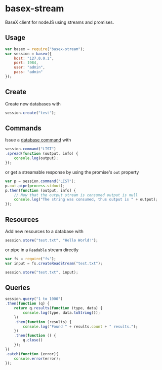 basex-stream
============

BaseX client for nodeJS using streams and promises.


Usage
-----

```js
var basex = require("basex-stream");
var session = basex({
	host: "127.0.0.1",
	port: 1984,
	user: "admin",
	pass: "admin"
});
```

Create
------

Create new databases with

```js
session.create("test");
```
Commands
--------

Issue a [database command][dbcmd] with

```js
session.command("LIST")
.spread(function (output, info) {
	console.log(output);
});
```
or get a streamable response by using the promise's `out` property

```js
var p = session.command("LIST");
p.out.pipe(process.stdout);
p.then(function (output, info) {
	// Now that the output stream is consumed output is null
	console.log("The string was consumed, thus output is " + output);
});

```

Resources
---------

Add new resources to a database with

```js
session.store("test.txt", "Hello World!");
```

or pipe in a `Readable` stream directly

```js
var fs = require("fs");
var input = fs.createReadStream("test.txt");

session.store("test.txt", input);
```

Queries
-------

```js
session.query("1 to 1000")
.then(function (q) {
	return q.results(function (type, data) {
		console.log(type, data.toString());
	})
	.then(function (results) {
		console.log("Found " + results.count + " results.");
	})
	.then(function () {
		q.close()
	});
})
.catch(function (error){
	console.error(error);
});
```

[dbcmd]: http://docs.basex.org/wiki/Commands
